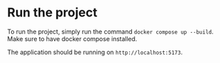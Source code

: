 # Run the project

To run the project, simply run the command `docker compose up --build`. Make sure to have docker compose installed. 

The application should be running on `http://localhost:5173`.